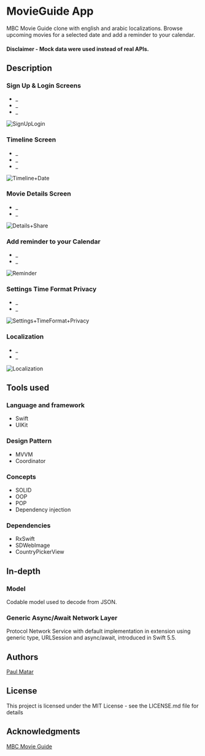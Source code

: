 # MovieGuide App



MBC Movie Guide clone with english and arabic localizations. Browse upcoming movies for a selected date and add a reminder to your calendar.
#### Disclaimer - Mock data were used instead of real APIs. 


## Description


### Sign Up & Login Screens
* _
* _
* _

![SignUpLogin](https://user-images.githubusercontent.com/24648375/188487992-63b5c06e-a9b5-4eb7-8498-c85bd46b3c54.gif)

### Timeline Screen
* _
* _
* _

![Timeline+Date](https://user-images.githubusercontent.com/24648375/189544958-c2c5cd3e-4922-4a9b-9e30-2c3755cb4abb.gif)

### Movie Details Screen
* _
* _

![Details+Share](https://user-images.githubusercontent.com/24648375/189544991-6ebe4712-dc7a-4b9d-b22d-bb4232863fa2.gif)


### Add reminder to your Calendar
* _
* _

![Reminder](https://user-images.githubusercontent.com/24648375/189545019-fc86739f-ff77-4aa4-83f3-c1fec6faffb0.gif)


### Settings Time Format Privacy
* _
* _

![Settings+TimeFormat+Privacy](https://user-images.githubusercontent.com/24648375/189545055-3b22055c-3592-4894-b334-7e2891c15d8f.gif)

### Localization
* _
* _

![Localization](https://user-images.githubusercontent.com/24648375/189545083-8c6cba62-5e27-4375-97e1-454b849b0b9f.gif)

## Tools used

### Language and framework

* Swift 
* UIKit

### Design Pattern

* MVVM 
* Coordinator

### Concepts

* SOLID
* OOP
* POP
* Dependency injection

### Dependencies

* RxSwift
* SDWebImage
* CountryPickerView

## In-depth 

### Model 

Codable model used to decode from JSON.


### Generic Async/Await Network Layer

Protocol Network Service with default implementation in extension using generic type, URLSession and async/await, introduced in Swift 5.5.


## Authors

 [Paul Matar](https://www.linkedin.com/in/paul-matar/)


## License

This project is licensed under the MIT License - see the LICENSE.md file for details

## Acknowledgments


[MBC Movie Guide](https://apps.apple.com/us/app/mbc-movie-guide/id508408034)
